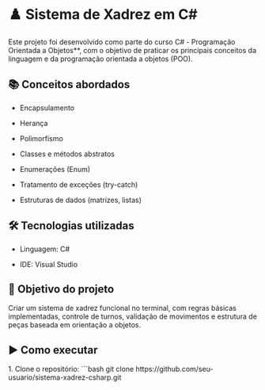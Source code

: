 <h1>♟️ Sistema de Xadrez em C#</h1>

<p>Este projeto foi desenvolvido como parte do curso C# - Programação Orientada a Objetos**, com o objetivo de praticar os principais conceitos da linguagem e da programação orientada a objetos (POO).</p>

<h2>📚 Conceitos abordados</h2>

<ul>
  <li><p>Encapsulamento</p></li>
  <li><p>Herança</p></li>
  <li><p>Polimorfismo</p></li>
  <li><p>Classes e métodos abstratos </p></li>
  <li><p>Enumerações (Enum)</p></li>
  <li><p>Tratamento de exceções (try-catch)</p></li>
  <li><p>Estruturas de dados (matrizes, listas)</p></li>
</ul>

<h2>🛠️ Tecnologias utilizadas</h2>

<ul>
  <li><p>Linguagem: C#</p></li>
  <li><p>IDE: Visual Studio</p></li>
</ul>

<h2>🎯 Objetivo do projeto</h2>

<p>Criar um sistema de xadrez funcional no terminal, com regras básicas implementadas, controle de turnos, validação de movimentos e estrutura de peças baseada em orientação a objetos.</p>

<h2>▶️ Como executar</h2>

<p>1. Clone o repositório:
   ```bash
   git clone https://github.com/seu-usuario/sistema-xadrez-csharp.git</p>

